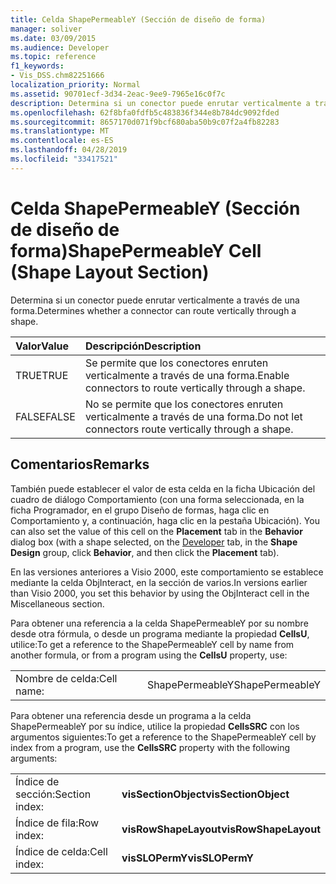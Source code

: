 ```yaml
---
title: Celda ShapePermeableY (Sección de diseño de forma)
manager: soliver
ms.date: 03/09/2015
ms.audience: Developer
ms.topic: reference
f1_keywords:
- Vis_DSS.chm82251666
localization_priority: Normal
ms.assetid: 90701ecf-3d34-2eac-9ee9-7965e16c0f7c
description: Determina si un conector puede enrutar verticalmente a través de una forma.
ms.openlocfilehash: 62f8bfa0fdfb5c483836f344e8b784dc9092fded
ms.sourcegitcommit: 8657170d071f9bcf680aba50b9c07f2a4fb82283
ms.translationtype: MT
ms.contentlocale: es-ES
ms.lasthandoff: 04/28/2019
ms.locfileid: "33417521"
---
```

# <a name="shapepermeabley-cell-shape-layout-section"></a><span data-ttu-id="f4563-103">Celda ShapePermeableY (Sección de diseño de forma)</span><span class="sxs-lookup"><span data-stu-id="f4563-103">ShapePermeableY Cell (Shape Layout Section)</span></span>

<span data-ttu-id="f4563-104">Determina si un conector puede enrutar verticalmente a través de una forma.</span><span class="sxs-lookup"><span data-stu-id="f4563-104">Determines whether a connector can route vertically through a shape.</span></span>
  
|<span data-ttu-id="f4563-105">**Valor**</span><span class="sxs-lookup"><span data-stu-id="f4563-105">**Value**</span></span>|<span data-ttu-id="f4563-106">**Descripción**</span><span class="sxs-lookup"><span data-stu-id="f4563-106">**Description**</span></span>|
|:-----|:-----|
|<span data-ttu-id="f4563-107">TRUE</span><span class="sxs-lookup"><span data-stu-id="f4563-107">TRUE</span></span>  <br/> |<span data-ttu-id="f4563-108">Se permite que los conectores enruten verticalmente a través de una forma.</span><span class="sxs-lookup"><span data-stu-id="f4563-108">Enable connectors to route vertically through a shape.</span></span>  <br/> |
|<span data-ttu-id="f4563-109">FALSE</span><span class="sxs-lookup"><span data-stu-id="f4563-109">FALSE</span></span>  <br/> |<span data-ttu-id="f4563-110">No se permite que los conectores enruten verticalmente a través de una forma.</span><span class="sxs-lookup"><span data-stu-id="f4563-110">Do not let connectors route vertically through a shape.</span></span>  <br/> |
   
## <a name="remarks"></a><span data-ttu-id="f4563-111">Comentarios</span><span class="sxs-lookup"><span data-stu-id="f4563-111">Remarks</span></span>

<span data-ttu-id="f4563-112">También puede establecer el valor de  esta celda en la ficha Ubicación del [](run-in-developer-mode-display-the-developer-tab.md) cuadro de diálogo Comportamiento (con una forma seleccionada, en la ficha Programador, en el grupo Diseño de formas, haga clic en Comportamiento y, a continuación, haga clic en la pestaña Ubicación).   </span><span class="sxs-lookup"><span data-stu-id="f4563-112">You can also set the value of this cell on the **Placement** tab in the **Behavior** dialog box (with a shape selected, on the [Developer](run-in-developer-mode-display-the-developer-tab.md) tab, in the **Shape Design** group, click **Behavior**, and then click the **Placement** tab).</span></span> 
  
<span data-ttu-id="f4563-113">En las versiones anteriores a Visio 2000, este comportamiento se establece mediante la celda ObjInteract, en la sección de varios.</span><span class="sxs-lookup"><span data-stu-id="f4563-113">In versions earlier than Visio 2000, you set this behavior by using the ObjInteract cell in the Miscellaneous section.</span></span>
  
<span data-ttu-id="f4563-114">Para obtener una referencia a la celda ShapePermeableY por su nombre desde otra fórmula, o desde un programa mediante la propiedad **CellsU**, utilice:</span><span class="sxs-lookup"><span data-stu-id="f4563-114">To get a reference to the ShapePermeableY cell by name from another formula, or from a program using the **CellsU** property, use:</span></span> 
  
|||
|:-----|:-----|
|<span data-ttu-id="f4563-115">Nombre de celda:</span><span class="sxs-lookup"><span data-stu-id="f4563-115">Cell name:</span></span>  <br/> |<span data-ttu-id="f4563-116">ShapePermeableY</span><span class="sxs-lookup"><span data-stu-id="f4563-116">ShapePermeableY</span></span>  <br/> |
   
<span data-ttu-id="f4563-117">Para obtener una referencia desde un programa a la celda ShapePermeableY por su índice, utilice la propiedad **CellsSRC** con los argumentos siguientes:</span><span class="sxs-lookup"><span data-stu-id="f4563-117">To get a reference to the ShapePermeableY cell by index from a program, use the **CellsSRC** property with the following arguments:</span></span> 
  
|||
|:-----|:-----|
|<span data-ttu-id="f4563-118">Índice de sección:</span><span class="sxs-lookup"><span data-stu-id="f4563-118">Section index:</span></span>  <br/> |<span data-ttu-id="f4563-119">**visSectionObject**</span><span class="sxs-lookup"><span data-stu-id="f4563-119">**visSectionObject**</span></span> <br/> |
|<span data-ttu-id="f4563-120">Índice de fila:</span><span class="sxs-lookup"><span data-stu-id="f4563-120">Row index:</span></span>  <br/> |<span data-ttu-id="f4563-121">**visRowShapeLayout**</span><span class="sxs-lookup"><span data-stu-id="f4563-121">**visRowShapeLayout**</span></span> <br/> |
|<span data-ttu-id="f4563-122">Índice de celda:</span><span class="sxs-lookup"><span data-stu-id="f4563-122">Cell index:</span></span>  <br/> |<span data-ttu-id="f4563-123">**visSLOPermY**</span><span class="sxs-lookup"><span data-stu-id="f4563-123">**visSLOPermY**</span></span> <br/> |
   

